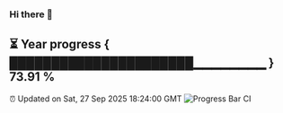 ### Hi there 👋
⏳ Year progress { ██████████████████████▁▁▁▁▁▁▁▁ } 73.91 %
---
⏰ Updated on Sat, 27 Sep 2025 18:24:00 GMT
![Progress Bar CI](https://github.com/liununu/liununu/workflows/Progress%20Bar%20CI/badge.svg)
